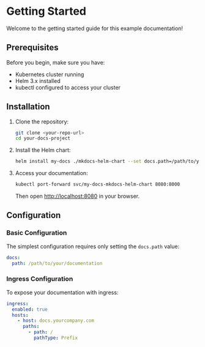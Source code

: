 # Getting Started

Welcome to the getting started guide for this example documentation!

## Prerequisites

Before you begin, make sure you have:

- Kubernetes cluster running
- Helm 3.x installed
- kubectl configured to access your cluster

## Installation

1. Clone the repository:
   ```bash
   git clone <your-repo-url>
   cd your-docs-project
   ```

2. Install the Helm chart:
   ```bash
   helm install my-docs ./mkdocs-helm-chart --set docs.path=/path/to/your/docs
   ```

3. Access your documentation:
   ```bash
   kubectl port-forward svc/my-docs-mkdocs-helm-chart 8080:8000
   ```

   Then open [http://localhost:8080](http://localhost:8080) in your browser.

## Configuration

### Basic Configuration

The simplest configuration requires only setting the `docs.path` value:

```yaml
docs:
  path: /path/to/your/documentation
```

### Ingress Configuration

To expose your documentation with ingress:

```yaml
ingress:
  enabled: true
  hosts:
    - host: docs.yourcompany.com
      paths:
        - path: /
          pathType: Prefix
```
